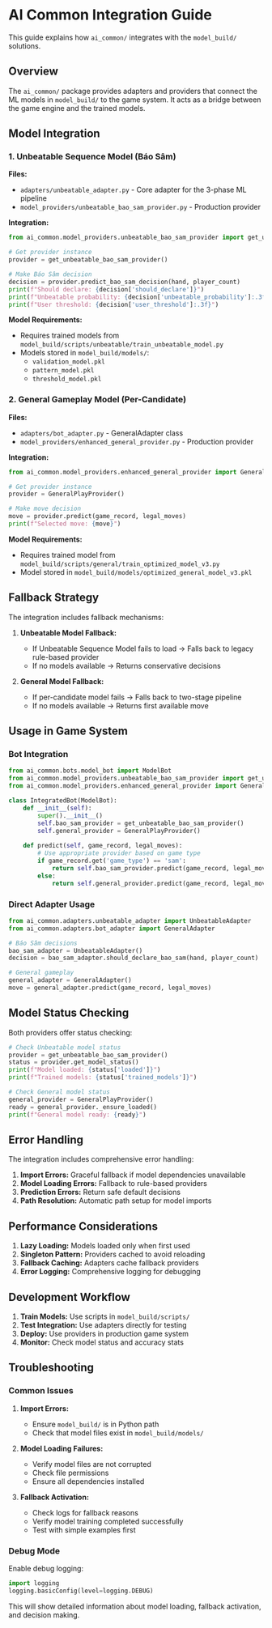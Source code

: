 # AI Common Integration Guide

This guide explains how `ai_common/` integrates with the `model_build/` solutions.

## Overview

The `ai_common/` package provides adapters and providers that connect the ML models in `model_build/` to the game system. It acts as a bridge between the game engine and the trained models.

## Model Integration

### 1. Unbeatable Sequence Model (Báo Sâm)

**Files:**
- `adapters/unbeatable_adapter.py` - Core adapter for the 3-phase ML pipeline
- `model_providers/unbeatable_bao_sam_provider.py` - Production provider

**Integration:**
```python
from ai_common.model_providers.unbeatable_bao_sam_provider import get_unbeatable_bao_sam_provider

# Get provider instance
provider = get_unbeatable_bao_sam_provider()

# Make Báo Sâm decision
decision = provider.predict_bao_sam_decision(hand, player_count)
print(f"Should declare: {decision['should_declare']}")
print(f"Unbeatable probability: {decision['unbeatable_probability']:.3f}")
print(f"User threshold: {decision['user_threshold']:.3f}")
```

**Model Requirements:**
- Requires trained models from `model_build/scripts/unbeatable/train_unbeatable_model.py`
- Models stored in `model_build/models/`:
  - `validation_model.pkl`
  - `pattern_model.pkl`
  - `threshold_model.pkl`

### 2. General Gameplay Model (Per-Candidate)

**Files:**
- `adapters/bot_adapter.py` - GeneralAdapter class
- `model_providers/enhanced_general_provider.py` - Production provider

**Integration:**
```python
from ai_common.model_providers.enhanced_general_provider import GeneralPlayProvider

# Get provider instance
provider = GeneralPlayProvider()

# Make move decision
move = provider.predict(game_record, legal_moves)
print(f"Selected move: {move}")
```

**Model Requirements:**
- Requires trained model from `model_build/scripts/general/train_optimized_model_v3.py`
- Model stored in `model_build/models/optimized_general_model_v3.pkl`

## Fallback Strategy

The integration includes fallback mechanisms:

1. **Unbeatable Model Fallback:**
   - If Unbeatable Sequence Model fails to load → Falls back to legacy rule-based provider
   - If no models available → Returns conservative decisions

2. **General Model Fallback:**
   - If per-candidate model fails → Falls back to two-stage pipeline
   - If no models available → Returns first available move

## Usage in Game System

### Bot Integration

```python
from ai_common.bots.model_bot import ModelBot
from ai_common.model_providers.unbeatable_bao_sam_provider import get_unbeatable_bao_sam_provider
from ai_common.model_providers.enhanced_general_provider import GeneralPlayProvider

class IntegratedBot(ModelBot):
    def __init__(self):
        super().__init__()
        self.bao_sam_provider = get_unbeatable_bao_sam_provider()
        self.general_provider = GeneralPlayProvider()
    
    def predict(self, game_record, legal_moves):
        # Use appropriate provider based on game type
        if game_record.get('game_type') == 'sam':
            return self.bao_sam_provider.predict(game_record, legal_moves)
        else:
            return self.general_provider.predict(game_record, legal_moves)
```

### Direct Adapter Usage

```python
from ai_common.adapters.unbeatable_adapter import UnbeatableAdapter
from ai_common.adapters.bot_adapter import GeneralAdapter

# Báo Sâm decisions
bao_sam_adapter = UnbeatableAdapter()
decision = bao_sam_adapter.should_declare_bao_sam(hand, player_count)

# General gameplay
general_adapter = GeneralAdapter()
move = general_adapter.predict(game_record, legal_moves)
```

## Model Status Checking

Both providers offer status checking:

```python
# Check Unbeatable model status
provider = get_unbeatable_bao_sam_provider()
status = provider.get_model_status()
print(f"Model loaded: {status['loaded']}")
print(f"Trained models: {status['trained_models']}")

# Check General model status
general_provider = GeneralPlayProvider()
ready = general_provider._ensure_loaded()
print(f"General model ready: {ready}")
```

## Error Handling

The integration includes comprehensive error handling:

1. **Import Errors:** Graceful fallback if model dependencies unavailable
2. **Model Loading Errors:** Fallback to rule-based providers
3. **Prediction Errors:** Return safe default decisions
4. **Path Resolution:** Automatic path setup for model imports

## Performance Considerations

1. **Lazy Loading:** Models loaded only when first used
2. **Singleton Pattern:** Providers cached to avoid reloading
3. **Fallback Caching:** Adapters cache fallback providers
4. **Error Logging:** Comprehensive logging for debugging

## Development Workflow

1. **Train Models:** Use scripts in `model_build/scripts/`
2. **Test Integration:** Use adapters directly for testing
3. **Deploy:** Use providers in production game system
4. **Monitor:** Check model status and accuracy stats

## Troubleshooting

### Common Issues

1. **Import Errors:**
   - Ensure `model_build/` is in Python path
   - Check that model files exist in `model_build/models/`

2. **Model Loading Failures:**
   - Verify model files are not corrupted
   - Check file permissions
   - Ensure all dependencies installed

3. **Fallback Activation:**
   - Check logs for fallback reasons
   - Verify model training completed successfully
   - Test with simple examples first

### Debug Mode

Enable debug logging:
```python
import logging
logging.basicConfig(level=logging.DEBUG)
```

This will show detailed information about model loading, fallback activation, and decision making.
